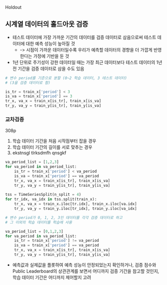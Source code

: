 Holdout



## 시계열 데이터의 홀드아웃 검증

- 테스트 데이터에 가장 가까운 기간의 데이터를 검증 데이터로 삼음으로써 테스트 데이터에 대한 예측 성능이 높아질 것
  - -> 시점이 가까운 데이터일수록 우리가 예측할 데이터의 경향을 더 가깝게 반영한다는 가정에 기반을 둔 것
- 1년 단위로 주기성이 강한 데이터일 때는 가장 최근 데이터보다 테스트 데이터의 1년 전 기간을 검증 데이터로 삼을 수도 있음



``` python
# 변수 period를 기준으로 분할 (0~2 학습 데이터, 3 테스트 데이터)
# (3을 검증 데이터로 함)

is_tr = train_x['period'] < 3
is_va = train_x['period'] == 3
tr_x, va_x = train_x[is_tr], train_x[is_va]
tr_y, va_y = train_y[is_tr], train_y[is_va]
```



### 교차검증

308p

1. 학습 데이터 기간을 처음 시작점부터 잡을 경우
2. 학습 데이터 기간의 길이를 서로 맞추는 경우
3. ekstnsgl tlrksdmfh qnsgkf

```python
va_period_list = [1,2,3]
for va_period in va_period_list:
    is_tr = train_x['period'] < va_period
    is_va = train_x['period'] == va_period
    tr_x, va_x = train_x[is_tr], train_x[is_va]
    tr_y, va_y = train_y[is_tr], train_y[is_va]
    
tss = TimeSeriesSplit(n_split = 4)
for tr_idx, va_idx in tss.split(train_x):
    tr_x, va_x = train_x.iloc[tr.idx], train_x.iloc[va.idx]
    tr_y, va_y = train_y.iloc[tr_idx], train_y.iloc[va_idx]
```

```python
# 변수 period가 0, 1, 2, 3인 데이터를 각각 검증 데이터로 하고
# 그 이외의 학습 데이터를 학습에 사용

va_period_list = [0,1,2,3]
for va_period in va_period_list:
    is_tr = train_x['period'] != va_period
    is_va = train_x['period'] == va_period
    tr_x, va_x = train_x[is_tr], train_x[is_va]
    tr_y, va_y = train_y[is_tr], train_y[is_va]
```



- 예측값과 실제값을 플롯하여 예측 성능이 안정되었는지 확인하거나, 검증 점수와 Public Leaderboard의 상관관계를 보면서 어디까지 검증 기간을 참고할 것인지, 학습 데이터 기간은 어디까지 제어할지 고려



